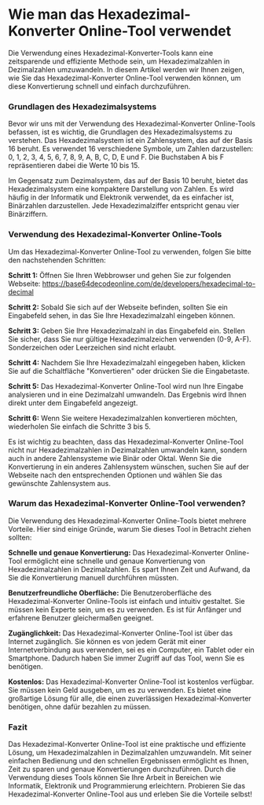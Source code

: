 Wie man das Hexadezimal-Konverter Online-Tool verwendet
=======================================================

Die Verwendung eines Hexadezimal-Konverter-Tools kann eine zeitsparende und effiziente Methode sein, um Hexadezimalzahlen in Dezimalzahlen umzuwandeln. In diesem Artikel werden wir Ihnen zeigen, wie Sie das Hexadezimal-Konverter Online-Tool verwenden können, um diese Konvertierung schnell und einfach durchzuführen.

### Grundlagen des Hexadezimalsystems

Bevor wir uns mit der Verwendung des Hexadezimal-Konverter Online-Tools befassen, ist es wichtig, die Grundlagen des Hexadezimalsystems zu verstehen. Das Hexadezimalsystem ist ein Zahlensystem, das auf der Basis 16 beruht. Es verwendet 16 verschiedene Symbole, um Zahlen darzustellen: 0, 1, 2, 3, 4, 5, 6, 7, 8, 9, A, B, C, D, E und F. Die Buchstaben A bis F repräsentieren dabei die Werte 10 bis 15.

Im Gegensatz zum Dezimalsystem, das auf der Basis 10 beruht, bietet das Hexadezimalsystem eine kompaktere Darstellung von Zahlen. Es wird häufig in der Informatik und Elektronik verwendet, da es einfacher ist, Binärzahlen darzustellen. Jede Hexadezimalziffer entspricht genau vier Binärziffern.

### Verwendung des Hexadezimal-Konverter Online-Tools

Um das Hexadezimal-Konverter Online-Tool zu verwenden, folgen Sie bitte den nachstehenden Schritten:

**Schritt 1:** Öffnen Sie Ihren Webbrowser und gehen Sie zur folgenden Webseite: <https://base64decodeonline.com/de/developers/hexadecimal-to-decimal>

**Schritt 2:** Sobald Sie sich auf der Webseite befinden, sollten Sie ein Eingabefeld sehen, in das Sie Ihre Hexadezimalzahl eingeben können.

**Schritt 3:** Geben Sie Ihre Hexadezimalzahl in das Eingabefeld ein. Stellen Sie sicher, dass Sie nur gültige Hexadezimalzeichen verwenden (0-9, A-F). Sonderzeichen oder Leerzeichen sind nicht erlaubt.

**Schritt 4:** Nachdem Sie Ihre Hexadezimalzahl eingegeben haben, klicken Sie auf die Schaltfläche "Konvertieren" oder drücken Sie die Eingabetaste.

**Schritt 5:** Das Hexadezimal-Konverter Online-Tool wird nun Ihre Eingabe analysieren und in eine Dezimalzahl umwandeln. Das Ergebnis wird Ihnen direkt unter dem Eingabefeld angezeigt.

**Schritt 6:** Wenn Sie weitere Hexadezimalzahlen konvertieren möchten, wiederholen Sie einfach die Schritte 3 bis 5.

Es ist wichtig zu beachten, dass das Hexadezimal-Konverter Online-Tool nicht nur Hexadezimalzahlen in Dezimalzahlen umwandeln kann, sondern auch in andere Zahlensysteme wie Binär oder Oktal. Wenn Sie die Konvertierung in ein anderes Zahlensystem wünschen, suchen Sie auf der Webseite nach den entsprechenden Optionen und wählen Sie das gewünschte Zahlensystem aus.

### Warum das Hexadezimal-Konverter Online-Tool verwenden?

Die Verwendung des Hexadezimal-Konverter Online-Tools bietet mehrere Vorteile. Hier sind einige Gründe, warum Sie dieses Tool in Betracht ziehen sollten:

**Schnelle und genaue Konvertierung:** Das Hexadezimal-Konverter Online-Tool ermöglicht eine schnelle und genaue Konvertierung von Hexadezimalzahlen in Dezimalzahlen. Es spart Ihnen Zeit und Aufwand, da Sie die Konvertierung manuell durchführen müssten.

**Benutzerfreundliche Oberfläche:** Die Benutzeroberfläche des Hexadezimal-Konverter Online-Tools ist einfach und intuitiv gestaltet. Sie müssen kein Experte sein, um es zu verwenden. Es ist für Anfänger und erfahrene Benutzer gleichermaßen geeignet.

**Zugänglichkeit:** Das Hexadezimal-Konverter Online-Tool ist über das Internet zugänglich. Sie können es von jedem Gerät mit einer Internetverbindung aus verwenden, sei es ein Computer, ein Tablet oder ein Smartphone. Dadurch haben Sie immer Zugriff auf das Tool, wenn Sie es benötigen.

**Kostenlos:** Das Hexadezimal-Konverter Online-Tool ist kostenlos verfügbar. Sie müssen kein Geld ausgeben, um es zu verwenden. Es bietet eine großartige Lösung für alle, die einen zuverlässigen Hexadezimal-Konverter benötigen, ohne dafür bezahlen zu müssen.

### Fazit

Das Hexadezimal-Konverter Online-Tool ist eine praktische und effiziente Lösung, um Hexadezimalzahlen in Dezimalzahlen umzuwandeln. Mit seiner einfachen Bedienung und den schnellen Ergebnissen ermöglicht es Ihnen, Zeit zu sparen und genaue Konvertierungen durchzuführen. Durch die Verwendung dieses Tools können Sie Ihre Arbeit in Bereichen wie Informatik, Elektronik und Programmierung erleichtern. Probieren Sie das Hexadezimal-Konverter Online-Tool aus und erleben Sie die Vorteile selbst!